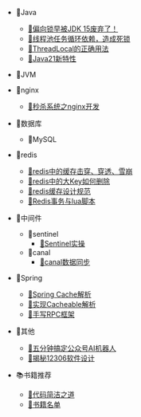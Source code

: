 * 📁Java
  * [📝偏向锁早被JDK 15废弃了！](md/java/偏向锁被JDK15废弃/你背的“八股文”已经过时了，偏向锁早被JDK%2015废弃了！.md)
  * [📝线程池任务循环依赖，造成死锁](md/java/线程池死锁，生产出bug/完蛋了，线程池死锁，生产出Bug了.md)
  * [📝ThreadLocal的正确用法](md/java/threadlocal正确用法/你真的会用ThreadLocal吗.md)
  * [📝Java21新特性](md/java/弃用Java8，赶紧学Java21/Spring正式弃用Java%208，还不赶紧学Java%2021.md)
  
* 📁JVM

* 📁nginx
  * [📝秒杀系统之nginx开发](md/nginx/秒杀系统之Nginx开发/01-秒杀系统之Nginx开发.md)

* 📁数据库
  * 📁MySQL
  
* 📁redis
  * [📝redis中的缓存击穿、穿透、雪崩](md/redis/一文搞懂缓存击穿、穿透、雪崩/不用背八股文！一文搞懂redis缓存击穿、穿透、雪崩！.md)
  * [📝redis中的大Key如何删除](md/redis/redis中的大key要如何删除/redis中的大key要如何删除？.md)
  * [📝redis缓存设计规范](md/redis/redis缓存设计规范/redis缓存设计规范.md)
  * [📝Redis事务与lua脚本](md/redis/redis事务与lua脚本/redis明明有事务，为什么大家更喜欢用lua脚本.md)

* 📁中间件
  * 📁sentinel
    * [📝Sentinel实操](md/middleware/sentinel/sentinel实操/Sentinel实操：微服务稳定性的流量守护神)
  * 📁canal
    * [📝canal数据同步](md/middleware/canal/canal数据增量同步/数据库增量数据同步，用Canal组件好使吗？)

* 📁Spring
  * [📝Spring Cache解析](md/spring/Spring%20Cache解析/Spring%20Cache解析.md)
  * [📝实现Cacheable解析](md/spring/实现Cacheable注解/实现Cacheable注解.md)
  * [📝手写RPC框架](md/spring/手写RPC框架/手写RPC框架.md)
  
* 📁其他
  * [📝五分钟搞定公众号AI机器人](md/other/五分钟搞定公众号AI机器人/震惊！五分钟轻松搞定公众号AI机器人，无须服务器)
  * [📝揭秘12306软件设计](md/other/揭秘12306/春运抢票大作战：揭秘12306，为什么你的票总被抢光了？)
  
* 📚️书籍推荐
  * [📘代码简洁之道](md/books/代码简洁之道/代码简洁之道.md)
  * [📝书籍名单](md/books/书籍名单/书籍名单.md)
